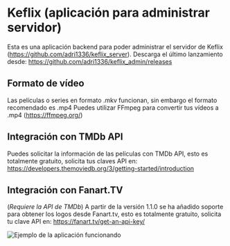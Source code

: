 # Keflix (aplicación para administrar servidor)
Esta es una aplicación backend para poder administrar el servidor de Keflix (https://github.com/adri1336/keflix_server).
Descarga el último lanzamiento desde: https://github.com/adri1336/keflix_admin/releases

## Formato de vídeo
Las películas o series en formato .mkv funcionan, sin embargo el formato recomendado es .mp4
Puedes utilizar FFmpeg para convertir tus vídeos a .mp4 (https://ffmpeg.org/)

## Integración con TMDb API
Puedes solicitar la información de las películas con TMDb API, esto es totalmente gratuito, solicita tus claves API en:
https://developers.themoviedb.org/3/getting-started/introduction

## Integración con Fanart.TV
(*Requiere la API de TMDb*) A partir de la versión 1.1.0 se ha añadido soporte para obtener los logos desde Fanart.tv, esto es totalmente gratuito, solicita tu clave API en:
https://fanart.tv/get-an-api-key/


![Ejemplo de la aplicación funcionando](https://i.imgur.com/FMYPC1fl.png)
